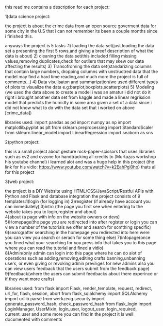 this read me contains a description for each project:

1)data science project:

the project is about the crime data from an open source goverment data for some city in the U.S that i can not remember its been a couple months since i finished this.

anyways the project is 5 tasks :1) loading the data set(just loading the data set a presenting the first 5 rows,and giving a breef description of what the data is about)
                                2) cleaning the data set(this included filling missing values,removing duplicates,check for outliers that may skew our data affecting the results)
                                3) Transofroming the data set(standarizing columns that contain large numbers, dropping columns with unstructred data that the model may find a hard time reading,and much more the project is full of comments...)
                                4) Data visulisaton and summarization(we used different types of plots to visualize the data e.g:barplot,boxplots,scatterplots) 
                                5) Modeling (we used the data above to create a model i was an amatur i did not do it right i brought another data set from kaggle and made a linear regrission model that predicts the humidty in some area given a set of a data since i did not know what to do with the data set that i worked on above [crime_data])

libraries used:
import pandas as pd
import numpy as np
import matplotlib.pyplot as plt
from sklearn.preprocessing import StandardScaler
from sklearn.linear_model import LinearRegression
import seaborn as sns 

2)python project:

this is a small project about gesture rock-paper-scissors that uses libraries such as cv2 and cvzone for handtracking all credits to (Murtazas workshop his youtube channel) i learned alot and was a huge help in this project (the link for his vidio: https://www.youtube.com/watch?v=k2EahPgl0ho)
thats all for this project

3)web project:

the project is a DIY Website using HTML/CSS/JavaScript/Restful APIs with Python and Flask and database integration
the project consists of 9 templates:1)login (for logging in)
                                    2)resgister (if already have account you can immediately)
                                    3)intro (the page you first see when entering to the website takes you to login,register and about)                             
                                    4)about (a page with info on the website owners or devs)                                  
                                    5)Homepage(the page you are redirected into after register or login you can view a number of the tutorials we offer and search for somthing specific)           
                                    6)searcg(after searching in the homepage you redirected into here were you can view you search or serach for some thing else)
                                    7)infopage(once you fined what your searching for you press info that takes you to this page where you can read the tutorial and fined a vidio)   
                                    8)Admin(only admin can login into this page where he can do alot of operations such as adding,removing,editing crafts banning,unbanning users, or even giving or revoking admin previliges for new admins also you can view users feedback that the users submit from the feedback page)        
                                    9)feedback(where the users can submit feedbacks about there experince or if they want more crafts)

libraries used:
from flask import Flask, render_template, request, redirect, url_for, flash, session, abort
from flask_sqlalchemy import SQLAlchemy
import urllib.parse
from werkzeug.security import generate_password_hash, check_password_hash
from flask_login import LoginManager, UserMixin, login_user, logout_user, login_required, current_user
and some more you can find in the project it is well documented with comments 
